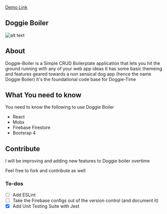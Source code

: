  [Demo Link](https://react-fire-9a99e.firebaseapp.com) 
 
## Doggie Boiler

![alt text](https://github.com/FrederickIge/Doggie-Boiler/blob/master/src/img/boiler.JPG)
 
## About

Doggie-Boiler is a Simple CRUD Boilerplate application that lets you hit the ground running with any of your web app ideas
It has some basic themeing and features geared towards a non sensical dog app (hence the name Doggie Boiler)
It's the foundational code base for Doggie-Time

## What You need to know
You need to know the following to use Doggie Boiler
- React
- Mobx
- Firebase Firestore
- Bootsrap 4

## Contribute
I will be improving and adding new features to Doggie boiler overtime

Feel free to fork and contribute as well

### To-dos

- [ ] Add ESLint
- [ ] Take the Firebase configs out of the version control (and document it)
- [x] Add Unit Testing Suite with Jest 
